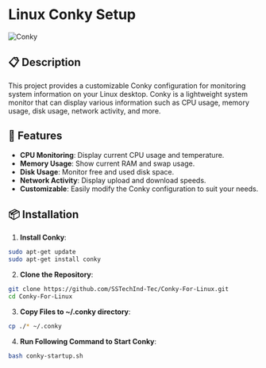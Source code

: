 # Linux Conky Setup

![Conky](https://img.shields.io/badge/Conky-%23000000.svg?style=for-the-badge&logo=conky&logoColor=white)

## 📋 Description

This project provides a customizable Conky configuration for monitoring system information on your Linux desktop. Conky is a lightweight system monitor that can display various information such as CPU usage, memory usage, disk usage, network activity, and more.

## 🚀 Features

- **CPU Monitoring**: Display current CPU usage and temperature.
- **Memory Usage**: Show current RAM and swap usage.
- **Disk Usage**: Monitor free and used disk space.
- **Network Activity**: Display upload and download speeds.
- **Customizable**: Easily modify the Conky configuration to suit your needs.

## 📦 Installation

1. **Install Conky**:

```bash
sudo apt-get update
sudo apt-get install conky
```

2. **Clone the Repository**:

```bash
git clone https://github.com/SSTechInd-Tec/Conky-For-Linux.git
cd Conky-For-Linux
```

3. **Copy Files to ~/.conky directory**:

```bash
cp ./* ~/.conky
```

4. **Run Following Command to Start Conky**:

```bash
bash conky-startup.sh
```
